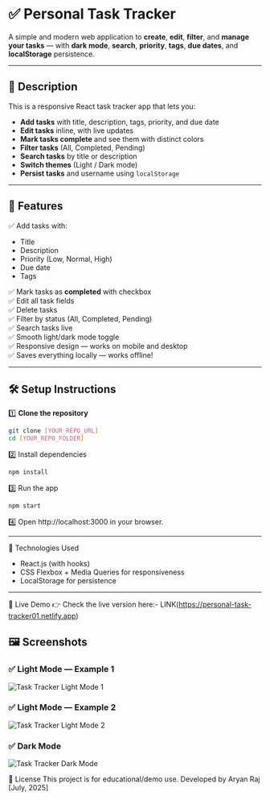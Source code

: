 # ✅ Personal Task Tracker

A simple and modern web application to **create**, **edit**, **filter**, and **manage your tasks** — with **dark mode**, **search**, **priority**, **tags**, **due dates**, and **localStorage** persistence.

---

## 📖 Description

This is a responsive React task tracker app that lets you:
- **Add tasks** with title, description, tags, priority, and due date
- **Edit tasks** inline, with live updates
- **Mark tasks complete** and see them with distinct colors
- **Filter tasks** (All, Completed, Pending)
- **Search tasks** by title or description
- **Switch themes** (Light / Dark mode)
- **Persist tasks** and username using `localStorage`

---

## 🚀 Features

✅ Add tasks with:
- Title  
- Description  
- Priority (Low, Normal, High)  
- Due date  
- Tags

✅ Mark tasks as **completed** with checkbox  
✅ Edit all task fields  
✅ Delete tasks  
✅ Filter by status (All, Completed, Pending)  
✅ Search tasks live  
✅ Smooth light/dark mode toggle  
✅ Responsive design — works on mobile and desktop  
✅ Saves everything locally — works offline!

---

## 🛠 Setup Instructions

1️⃣ **Clone the repository**

```bash
git clone [YOUR_REPO_URL]
cd [YOUR_REPO_FOLDER]
```

2️⃣ Install dependencies

```bash
npm install
```
3️⃣ Run the app

```bash
npm start
```
4️⃣ Open http://localhost:3000 in your browser.

---
🧰 Technologies Used
- React.js (with hooks)
- CSS Flexbox + Media Queries for responsiveness
- LocalStorage for persistence
---

🔗 Live Demo
👉 Check the live version here:- LINK(https://personal-task-tracker01.netlify.app)

## 🖼 Screenshots

### ✅ Light Mode — Example 1
![Task Tracker Light Mode 1](IMG1.png)

### ✅ Light Mode — Example 2
![Task Tracker Light Mode 2](IMG2.png)

### ✅ Dark Mode
![Task Tracker Dark Mode](IMG3.png)

📜 License
This project is for educational/demo use.
Developed by Aryan Raj [July, 2025]
